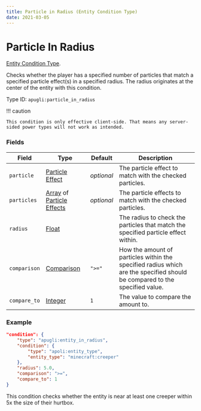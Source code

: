 ```yaml
---
title: Particle in Radius (Entity Condition Type)
date: 2021-03-05
---
```


# Particle In Radius

[Entity Condition Type](../entity_condition_types.md).

Checks whether the player has a specified number of particles that match a specified particle effect(s) in a specified radius. The radius originates at the center of the entity with this condition.

Type ID: `apugli:particle_in_radius`

!!! caution

    This condition is only effective client-side. That means any server-sided power types will not work as intended.

### Fields

Field  | Type | Default | Description
-------|------|---------|-------------
`particle` | [Particle Effect](https://origins.readthedocs.io/en/latest/types/data_types/particle_effect/) | *optional* | The particle effect to match with the checked particles.
`particles` | [Array](https://origins.readthedocs.io/en/latest/types/data_types/array/) of [Particle Effects](https://origins.readthedocs.io/en/latest/types/data_types/particle_effect/) | *optional* | The particle effects to match with the checked particles.
`radius` | [Float](https://origins.readthedocs.io/en/latest/types/data_types/float/) | | The radius to check the particles that match the specified particle effect within.
`comparison` | [Comparison](https://origins.readthedocs.io/en/latest/types/data_types/comparison/)	| `">="` | How the amount of particles within the specified radius which are the specified should be compared to the specified value.
`compare_to` | [Integer](https://origins.readthedocs.io/en/latest/types/data_types/integer/) | `1` | The value to compare the amount to.

### Example
```json
"condition": {
    "type": "apugli:entity_in_radius",
    "condition": {
        "type": "apoli:entity_type",
        "entity_type": "minecraft:creeper"
    },
    "radius": 5.0,
    "comparison": ">=",
    "compare_to": 1
}
```
This condition checks whether the entity is near at least one creeper within 5x the size of their hurtbox.